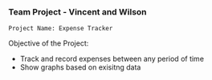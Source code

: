 ### Team Project - Vincent and Wilson
    Project Name: Expense Tracker

Objective of the Project:
* Track and record expenses between any period of time
* Show graphs based on exisitng data